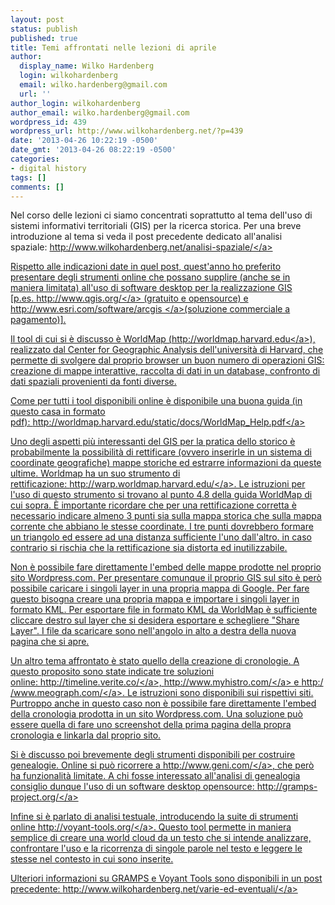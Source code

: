 ```yaml
---
layout: post
status: publish
published: true
title: Temi affrontati nelle lezioni di aprile
author:
  display_name: Wilko Hardenberg
  login: wilkohardenberg
  email: wilko.hardenberg@gmail.com
  url: ''
author_login: wilkohardenberg
author_email: wilko.hardenberg@gmail.com
wordpress_id: 439
wordpress_url: http://www.wilkohardenberg.net/?p=439
date: '2013-04-26 10:22:19 -0500'
date_gmt: '2013-04-26 08:22:19 -0500'
categories:
- digital history
tags: []
comments: []
---
```

<p>Nel corso delle lezioni ci siamo concentrati soprattutto al tema dell'uso di sistemi informativi territoriali (GIS) per la ricerca storica. Per una breve introduzione al tema si veda il post precedente dedicato all'analisi spaziale:&nbsp;<a href="http:&#47;&#47;www.wilkohardenberg.net&#47;analisi-spaziale&#47;">http:&#47;&#47;www.wilkohardenberg.net&#47;analisi-spaziale&#47;<&#47;a></p>
<p>Rispetto alle indicazioni date in quel post, quest'anno ho preferito presentare degli strumenti online che possano supplire (anche se in maniera limitata) all'uso di software desktop per la realizzazione GIS [p.es.&nbsp;<a href="http:&#47;&#47;www.qgis.org&#47;">http:&#47;&#47;www.qgis.org&#47;<&#47;a>&nbsp;(gratuito e opensource) e <a href="http:&#47;&#47;www.esri.com&#47;software&#47;arcgis " target="_blank">http:&#47;&#47;www.esri.com&#47;software&#47;arcgis&nbsp;<&#47;a>(soluzione commerciale a pagamento)].</p>
<p>Il tool di cui si &egrave; discusso &egrave; WorldMap (<a href="http:&#47;&#47;worldmap.harvard.edu&#47;">http:&#47;&#47;worldmap.harvard.edu<&#47;a>), realizzato dal&nbsp;Center for Geographic Analysis dell'universit&agrave; di Harvard, che permette di svolgere dal proprio browser un buon numero di operazioni GIS: creazione di mappe interattive, raccolta di dati in un database, confronto di dati spaziali provenienti da fonti diverse.</p>
<p>Come per tutti i tool disponibili online &egrave; disponibile una buona guida (in questo casa in formato pdf):&nbsp;<a href="http:&#47;&#47;worldmap.harvard.edu&#47;static&#47;docs&#47;WorldMap_Help.pdf">http:&#47;&#47;worldmap.harvard.edu&#47;static&#47;docs&#47;WorldMap_Help.pdf<&#47;a></p>
<p>Uno degli aspetti pi&ugrave; interessanti del GIS per la pratica dello storico &egrave; probabilmente la possibilit&agrave; di rettificare (ovvero inserirle in un sistema di coordinate geografiche) mappe storiche ed estrarre informazioni da queste ultime. Worldmap ha un suo strumento di rettificazione:&nbsp;<a href="http:&#47;&#47;warp.worldmap.harvard.edu&#47;">http:&#47;&#47;warp.worldmap.harvard.edu&#47;<&#47;a>. Le istruzioni per l'uso di questo strumento si trovano al punto 4.8 della guida WorldMap di cui sopra. &Egrave; importante ricordare che per una rettificazione corretta &egrave; necessario indicare almeno 3 punti sia sulla mappa storica che sulla mappa corrente che abbiano le stesse coordinate. I tre punti dovrebbero formare un triangolo ed essere ad una distanza sufficiente l'uno dall'altro. in caso contrario si rischia che la rettificazione sia distorta ed inutilizzabile.</p>
<p>Non &egrave; possibile fare direttamente l'embed delle mappe prodotte nel proprio sito Wordpress.com. Per presentare comunque il proprio GIS sul sito &egrave; per&ograve; possibile caricare i singoli layer in una propria mappa di Google. Per fare questo bisogna creare una propria mappa e importare i singoli layer in formato KML. Per esportare file in formato KML da WorldMap &egrave; sufficiente cliccare destro sul layer che si desidera esportare e schegliere "Share Layer". I file da scaricare sono nell'angolo in alto a destra della nuova pagina che si apre.</p>
<p>Un altro tema affrontato &egrave; stato quello della creazione di cronologie. A questo proposito sono state indicate tre soluzioni online:&nbsp;<a href="http:&#47;&#47;timeline.verite.co&#47;">http:&#47;&#47;timeline.verite.co&#47;<&#47;a>,&nbsp;<a href="http:&#47;&#47;www.myhistro.com&#47;">http:&#47;&#47;www.myhistro.com&#47;<&#47;a>&nbsp;e&nbsp;<a href="http:&#47;&#47;www.meograph.com&#47;">http:&#47;&#47;www.meograph.com&#47;<&#47;a>. Le istruzioni sono disponibili sui rispettivi siti. Purtroppo anche in questo caso non &egrave; possibile fare direttamente l'embed della cronologia prodotta in un sito Wordpress.com. Una soluzione pu&ograve; essere quella di fare uno screenshot della prima pagina della propra cronologia e linkarla dal proprio sito.</p>
<p>Si &egrave; discusso poi brevemente degli strumenti disponibili per costruire genealogie. Online si pu&ograve; ricorrere a&nbsp;<a href="http:&#47;&#47;www.geni.com&#47;">http:&#47;&#47;www.geni.com&#47;<&#47;a>, che per&ograve; ha funzionalit&agrave; limitate. A chi fosse interessato all'analisi di genealogia consiglio dunque l'uso di un software desktop opensource:&nbsp;<a href="http:&#47;&#47;gramps-project.org&#47;">http:&#47;&#47;gramps-project.org&#47;<&#47;a></p>
<p>Infine si &egrave; parlato di analisi testuale, introducendo la suite di strumenti online&nbsp;<a href="http:&#47;&#47;voyant-tools.org&#47;">http:&#47;&#47;voyant-tools.org&#47;<&#47;a>. Questo tool permette in maniera semplice di creare una world cloud da un testo che si intende analizzare, confrontare l'uso e la ricorrenza di singole parole nel testo e leggere le stesse nel contesto in cui sono inserite.</p>
<p>Ulteriori informazioni su GRAMPS e Voyant Tools sono disponibili in un post precedente:&nbsp;<a href="http:&#47;&#47;www.wilkohardenberg.net&#47;varie-ed-eventuali&#47;">http:&#47;&#47;www.wilkohardenberg.net&#47;varie-ed-eventuali&#47;<&#47;a></p>
